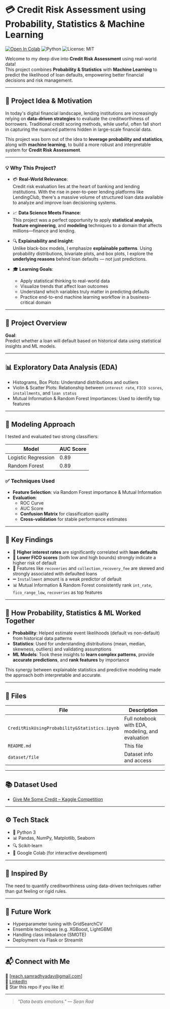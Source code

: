 # 💳 Credit Risk Assessment using Probability, Statistics & Machine Learning  
[![Open In Colab](https://colab.research.google.com/assets/colab-badge.svg)](https://colab.research.google.com/github/samradhyadav/Credit-Risk-Assessment/blob/main/CreditRiskUsingProbability%26Statistics.ipynb)
![Python](https://img.shields.io/badge/Python-3.10-blue.svg)
![License: MIT](https://img.shields.io/badge/License-MIT-red.svg)



Welcome to my deep dive into **Credit Risk Assessment** using real-world data!  
This project combines **Probability & Statistics** with **Machine Learning** to predict the likelihood of loan defaults, empowering better financial decisions and risk management.

---

## 🎯 Project Idea & Motivation

In today's digital financial landscape, lending institutions are increasingly relying on **data-driven strategies** to evaluate the creditworthiness of borrowers. Traditional credit scoring methods, while useful, often fall short in capturing the nuanced patterns hidden in large-scale financial data.

This project was born out of the idea to **leverage probability and statistics**, along with **machine learning**, to build a more robust and interpretable system for **Credit Risk Assessment**. 

---

### 💡 Why This Project?

- 💳 **Real-World Relevance**:  
  Credit risk evaluation lies at the heart of banking and lending institutions. With the rise in peer-to-peer lending platforms like LendingClub, there's a massive volume of structured loan data available to analyze and improve loan decisioning systems.

- 📈 **Data Science Meets Finance**:  
  This project was a perfect opportunity to apply **statistical analysis**, **feature engineering**, and **modeling** techniques to a domain that affects millions—finance and lending.

- 🔍 **Explainability and Insight**:  
  Unlike black-box models, I emphasize **explainable patterns**. Using probability distributions, bivariate plots, and box plots, I explore the **underlying reasons** behind loan defaults — not just predictions.

- 🎓 **Learning Goals**:
    - Apply statistical thinking to real-world data  
    - Visualize trends that affect loan outcomes  
    - Understand which variables truly matter in predicting defaults  
    - Practice end-to-end machine learning workflow in a business-critical domain

---

## 📁 Project Overview

**Goal**:  
Predict whether a loan will default based on historical data using statistical insights and ML models.

---

## 📊 Exploratory Data Analysis (EDA)

- Histograms, Box Plots: Understand distributions and outliers
- Violin & Scatter Plots: Relationship between `interest rate`, `FICO scores`, `installments`, and `loan status`
- Mutual Information & Random Forest Importances: Used to identify top features

---

## 🧠 Modeling Approach

I tested and evaluated two strong classifiers:

| Model               | AUC Score |
|--------------------|-----------|
| Logistic Regression | 0.89      |
| Random Forest       | 0.89      |

### ✅ Techniques Used

- **Feature Selection**: via Random Forest importance & Mutual Information
- **Evaluation**: 
  - ROC Curve
  - AUC Score
  - **Confusion Matrix** for classification quality
  - **Cross-validation** for stable performance estimates

---

## 📌 Key Findings

- 🔺 **Higher interest rates** are significantly correlated with **loan defaults**
- 🔻 **Lower FICO scores** (both low and high bounds) strongly indicate a higher risk of default
- 🧾 Features like `recoveries` and `collection_recovery_fee` are skewed and strongly associated with defaulted loans
- ➖ `Installment` amount is a weak predictor of default
- 📊 Mutual Information & Random Forest consistently rank `int_rate`, `fico_range_low`, `recoveries` as top features

---

## 🧮 How Probability, Statistics & ML Worked Together

- **Probability**: Helped estimate event likelihoods (default vs non-default) from historical data patterns
- **Statistics**: Used for understanding distributions (mean, median, skewness, outliers) and validating assumptions
- **ML Models**: Took these insights to **learn complex patterns**, provide **accurate predictions**, and **rank features** by importance

This synergy between explainable statistics and predictive modeling made the approach both interpretable and accurate.

---

## 📂 Files

| File | Description |
|------|-------------|
| `CreditRiskUsingProbability&Statistics.ipynb` | Full notebook with EDA, modeling, and evaluation |
| `README.md` | This file |
| `dataset/file` | Dataset info and access |

---

## 📚 Dataset Used

- [Give Me Some Credit – Kaggle Competition](https://www.kaggle.com/competitions/GiveMeSomeCredit/data)

---

## ⚙️ Tech Stack

- 🐍 Python 3
- 📊 Pandas, NumPy, Matplotlib, Seaborn
- 🔍 Scikit-learn
- 🚀 Google Colab (for interactive development)

---

## 🧠 Inspired By

The need to quantify creditworthiness using data-driven techniques rather than gut feeling or rigid rules.

---

## 🚀 Future Work

- Hyperparameter tuning with GridSearchCV
- Ensemble techniques (e.g. XGBoost, LightGBM)
- Handling class imbalance (SMOTE)
- Deployment via Flask or Streamlit

---

## 📬 Connect with Me

📧 [reach.samradhyadav@gmail.com]  
💼 [LinkedIn](https://www.linkedin.com/in/samradh-singh-yadav/)  
📌 Star this repo if you like it!

---

> _"Data beats emotions." — Sean Rad_
